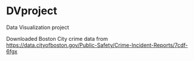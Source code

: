# DVproject
Data Visualization project

Downloaded Boston City crime data from https://data.cityofboston.gov/Public-Safety/Crime-Incident-Reports/7cdf-6fgx
